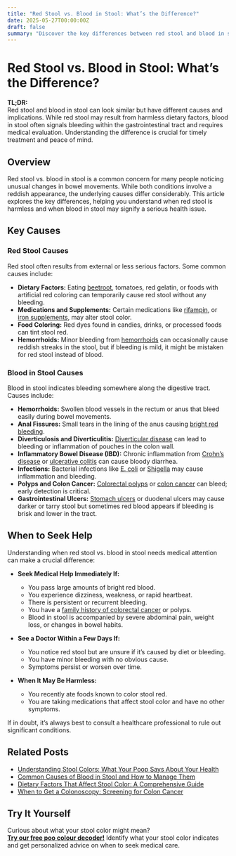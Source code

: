 ```yaml
---
title: "Red Stool vs. Blood in Stool: What’s the Difference?"
date: 2025-05-27T00:00:00Z
draft: false
summary: "Discover the key differences between red stool and blood in stool, symptoms, causes, and when to seek medical attention."
---
```


# Red Stool vs. Blood in Stool: What’s the Difference?

**TL;DR:**  
Red stool and blood in stool can look similar but have different causes and implications. While red stool may result from harmless dietary factors, blood in stool often signals bleeding within the gastrointestinal tract and requires medical evaluation. Understanding the difference is crucial for timely treatment and peace of mind.

## Overview

Red stool vs. blood in stool is a common concern for many people noticing unusual changes in bowel movements. While both conditions involve a reddish appearance, the underlying causes differ considerably. This article explores the key differences, helping you understand when red stool is harmless and when blood in stool may signify a serious health issue.

## Key Causes

### Red Stool Causes

Red stool often results from external or less serious factors. Some common causes include:

- **Dietary Factors:** Eating [beetroot](https://www.healthline.com/nutrition/beets-benefits), tomatoes, red gelatin, or foods with artificial red coloring can temporarily cause red stool without any bleeding.
- **Medications and Supplements:** Certain medications like [rifampin](https://medlineplus.gov/druginfo/meds/a682403.html), or [iron supplements](https://www.clevelandclinic.org/health/drugs/23458-iron-supplements), may alter stool color.
- **Food Coloring:** Red dyes found in candies, drinks, or processed foods can tint stool red.
- **Hemorrhoids:** Minor bleeding from [hemorrhoids](https://www.mayoclinic.org/diseases-conditions/hemorrhoids/symptoms-causes/syc-20360268) can occasionally cause reddish streaks in the stool, but if bleeding is mild, it might be mistaken for red stool instead of blood.

### Blood in Stool Causes

Blood in stool indicates bleeding somewhere along the digestive tract. Causes include:

- **Hemorrhoids:** Swollen blood vessels in the rectum or anus that bleed easily during bowel movements.
- **Anal Fissures:** Small tears in the lining of the anus causing [bright red bleeding](https://www.webmd.com/digestive-disorders/anal-fissure).
- **Diverticulosis and Diverticulitis:** [Diverticular disease](https://www.clevelandclinic.org/health/diseases/10352-diverticulosis-and-diverticulitis) can lead to bleeding or inflammation of pouches in the colon wall.
- **Inflammatory Bowel Disease (IBD):** Chronic inflammation from [Crohn’s disease](https://www.mayoclinic.org/diseases-conditions/crohns-disease/symptoms-causes/syc-20353304) or [ulcerative colitis](https://www.webmd.com/ibd-crohns-disease/ulcerative-colitis/what-is-ulcerative-colitis) can cause bloody diarrhea.
- **Infections:** Bacterial infections like [E. coli](https://www.cdc.gov/ecoli/index.html) or [Shigella](https://www.cdc.gov/shigella/index.html) may cause inflammation and bleeding.
- **Polyps and Colon Cancer:** [Colorectal polyps](https://www.mayoclinic.org/diseases-conditions/colon-polyps/symptoms-causes/syc-20352875) or [colon cancer](https://www.cancer.org/cancer/colon-rectal-cancer.html) can bleed; early detection is critical.
- **Gastrointestinal Ulcers:** [Stomach ulcers](https://www.healthline.com/health/stomach-ulcer) or duodenal ulcers may cause darker or tarry stool but sometimes red blood appears if bleeding is brisk and lower in the tract.

## When to Seek Help

Understanding when red stool vs. blood in stool needs medical attention can make a crucial difference:

- **Seek Medical Help Immediately If:**
  - You pass large amounts of bright red blood.
  - You experience dizziness, weakness, or rapid heartbeat.
  - There is persistent or recurrent bleeding.
  - You have a [family history of colorectal cancer](https://www.cdc.gov/cancer/colorectal/basic_info/risk_factors.htm) or polyps.
  - Blood in stool is accompanied by severe abdominal pain, weight loss, or changes in bowel habits.

- **See a Doctor Within a Few Days If:**
  - You notice red stool but are unsure if it’s caused by diet or bleeding.
  - You have minor bleeding with no obvious cause.
  - Symptoms persist or worsen over time.

- **When It May Be Harmless:**
  - You recently ate foods known to color stool red.
  - You are taking medications that affect stool color and have no other symptoms.

If in doubt, it’s always best to consult a healthcare professional to rule out significant conditions.

## Related Posts

- [Understanding Stool Colors: What Your Poop Says About Your Health](#)  
- [Common Causes of Blood in Stool and How to Manage Them](#)  
- [Dietary Factors That Affect Stool Color: A Comprehensive Guide](#)  
- [When to Get a Colonoscopy: Screening for Colon Cancer](#)  

## Try It Yourself

Curious about what your stool color might mean?  
[**Try our free poo colour decoder!**](https://www.poopcolor.info) Identify what your stool color indicates and get personalized advice on when to seek medical care.
